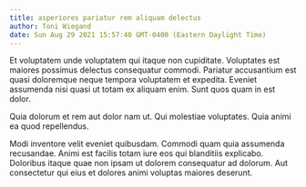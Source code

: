 ```yaml
---
title: asperiores pariatur rem aliquam delectus
author: Toni Wiegand
date: Sun Aug 29 2021 15:57:40 GMT-0400 (Eastern Daylight Time)
---
```

Et voluptatem unde voluptatem qui itaque non cupiditate. Voluptates est maiores possimus delectus consequatur commodi. Pariatur accusantium est quasi doloremque neque tempora voluptatem et expedita. Eveniet assumenda nisi quasi ut totam ex aliquam enim. Sunt quos quam in est dolor.

 Quia dolorum et rem aut dolor nam ut. Qui molestiae voluptates. Quia animi ea quod repellendus.

 Modi inventore velit eveniet quibusdam. Commodi quam quia assumenda recusandae. Animi est facilis totam iure eos qui blanditiis explicabo. Doloribus itaque quae non ipsam ut dolorem consequatur ad dolorum. Aut consectetur qui eius et dolores animi voluptas maiores deserunt.